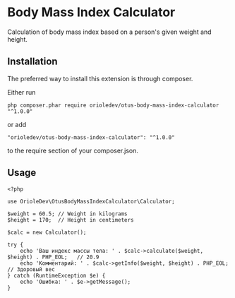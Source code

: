 # Body Mass Index Calculator

Calculation of body mass index based on a person's given weight and height.

## Installation

The preferred way to install this extension is through composer.

Either run

```
php composer.phar require orioledev/otus-body-mass-index-calculator "^1.0.0"
```

or add

```
"orioledev/otus-body-mass-index-calculator": "^1.0.0"
```

to the require section of your composer.json.

## Usage

```
<?php

use OrioleDev\OtusBodyMassIndexCalculator\Calculator;

$weight = 60.5; // Weight in kilograms
$height = 170;  // Height in centimeters

$calc = new Calculator();

try {
    echo 'Ваш индекс массы тела: ' . $calc->calculate($weight, $height) . PHP_EOL;   // 20.9
    echo 'Комментарий: ' . $calc->getInfo($weight, $height) . PHP_EOL;               // Здоровый вес
} catch (RuntimeException $e) {
    echo 'Ошибка: ' . $e->getMessage();
}
```
